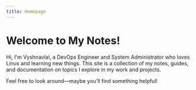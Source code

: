 ```yaml
---
title: Homepage
---
```


# Welcome to My Notes!  

Hi, I'm Vyshnavlal, a DevOps Engineer and System Administrator who loves Linux and learning new things. This site is a collection of my notes, guides, and documentation on topics I explore in my work and projects.  

Feel free to look around—maybe you’ll find something helpful!  
